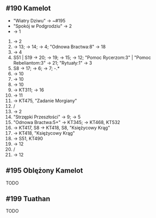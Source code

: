 ## #190 Kamelot
* "Wiatry Dziwu" -> ~#195
* "Spokój w Podgrodziu" -> 2
* -> 1

1. -> 2
2. -> 13; -> 14; -> 4; "Odnowa Bractwa:8" -> 18
3. -> 4
4. S51 | S19 -> 20; -> 19; -> 15; -> 12; "Pomoc Rycerzom:3" | "Pomoc Rebeliantom:3" -> 21; "Rytuały:1" -> 3
5. S8 -> 17; -> 6; -> 7; -.*
6. -> 10
7. -> 10
8. -> 10
9. -> KT311; -> 16
10. -> 11
11. -> KT475, "Zadanie Morgiany"
12. /
13. -> 2
14. "Strzępki Przeszłości" -> 9; -> 5
15. "Odnowa Bractwa:5+" -> KT345; -> KT468, KT532
16. -> KT417, S8 -> KT418, S8, "Księżycowy Krąg"
17. -> KT418, "Księżycowy Krąg"
18. -> S51, KT490
19. -> 12
20. /
21. -> 12

## #195 Oblężony Kamelot
TODO

## #199 Tuathan
TODO
